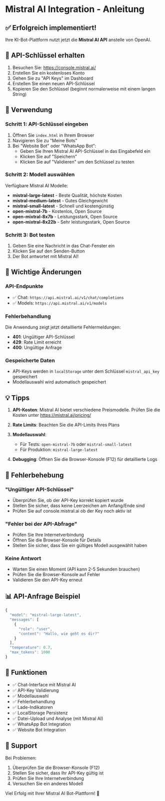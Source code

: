 # Mistral AI Integration - Anleitung

## ✅ Erfolgreich implementiert!

Ihre KI-Bot-Plattform nutzt jetzt die **Mistral AI API** anstelle von OpenAI.

## 🔑 API-Schlüssel erhalten

1. Besuchen Sie: https://console.mistral.ai/
2. Erstellen Sie ein kostenloses Konto
3. Gehen Sie zu "API Keys" im Dashboard
4. Erstellen Sie einen neuen API-Schlüssel
5. Kopieren Sie den Schlüssel (beginnt normalerweise mit einem langen String)

## 🚀 Verwendung

### Schritt 1: API-Schlüssel eingeben
1. Öffnen Sie `index.html` in Ihrem Browser
2. Navigieren Sie zu "Meine Bots"
3. Bei "Website Bot" oder "WhatsApp Bot":
   - Geben Sie Ihren Mistral AI API-Schlüssel in das Eingabefeld ein
   - Klicken Sie auf "Speichern"
   - Klicken Sie auf "Validieren" um den Schlüssel zu testen

### Schritt 2: Modell auswählen
Verfügbare Mistral AI Modelle:
- **mistral-large-latest** - Beste Qualität, höchste Kosten
- **mistral-medium-latest** - Gutes Gleichgewicht
- **mistral-small-latest** - Schnell und kostengünstig
- **open-mistral-7b** - Kostenlos, Open Source
- **open-mixtral-8x7b** - Leistungsstark, Open Source
- **open-mixtral-8x22b** - Sehr leistungsstark, Open Source

### Schritt 3: Bot testen
1. Geben Sie eine Nachricht in das Chat-Fenster ein
2. Klicken Sie auf den Senden-Button
3. Der Bot antwortet mit Mistral AI!

## 🔧 Wichtige Änderungen

### API-Endpunkte
- ✅ Chat: `https://api.mistral.ai/v1/chat/completions`
- ✅ Models: `https://api.mistral.ai/v1/models`

### Fehlerbehandlung
Die Anwendung zeigt jetzt detaillierte Fehlermeldungen:
- **401**: Ungültiger API-Schlüssel
- **429**: Rate Limit erreicht
- **400**: Ungültige Anfrage

### Gespeicherte Daten
- API-Keys werden in `localStorage` unter dem Schlüssel `mistral_api_key` gespeichert
- Modellauswahl wird automatisch gespeichert

## 💡 Tipps

1. **API-Kosten**: Mistral AI bietet verschiedene Preismodelle. Prüfen Sie die Kosten unter https://mistral.ai/pricing/

2. **Rate Limits**: Beachten Sie die API-Limits Ihres Plans

3. **Modellauswahl**: 
   - Für Tests: `open-mistral-7b` oder `mistral-small-latest`
   - Für Produktion: `mistral-large-latest`

4. **Debugging**: Öffnen Sie die Browser-Konsole (F12) für detaillierte Logs

## 🐛 Fehlerbehebung

### "Ungültiger API-Schlüssel"
- Überprüfen Sie, ob der API-Key korrekt kopiert wurde
- Stellen Sie sicher, dass keine Leerzeichen am Anfang/Ende sind
- Prüfen Sie auf console.mistral.ai ob der Key noch aktiv ist

### "Fehler bei der API-Abfrage"
- Prüfen Sie Ihre Internetverbindung
- Öffnen Sie die Browser-Konsole für Details
- Stellen Sie sicher, dass Sie ein gültiges Modell ausgewählt haben

### Keine Antwort
- Warten Sie einen Moment (API kann 2-5 Sekunden brauchen)
- Prüfen Sie die Browser-Konsole auf Fehler
- Validieren Sie den API-Key erneut

## 📊 API-Anfrage Beispiel

```javascript
{
  "model": "mistral-large-latest",
  "messages": [
    {
      "role": "user",
      "content": "Hallo, wie geht es dir?"
    }
  ],
  "temperature": 0.7,
  "max_tokens": 1000
}
```

## 🎯 Funktionen

- ✅ Chat-Interface mit Mistral AI
- ✅ API-Key Validierung
- ✅ Modellauswahl
- ✅ Fehlerbehandlung
- ✅ Lade-Indikatoren
- ✅ LocalStorage Persistenz
- ✅ Datei-Upload und Analyse (mit Mistral AI)
- ✅ WhatsApp Bot Integration
- ✅ Website Bot Integration

## 📝 Support

Bei Problemen:
1. Überprüfen Sie die Browser-Konsole (F12)
2. Stellen Sie sicher, dass Ihr API-Key gültig ist
3. Prüfen Sie Ihre Internetverbindung
4. Versuchen Sie ein anderes Modell

Viel Erfolg mit Ihrer Mistral AI Bot-Plattform! 🚀
